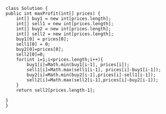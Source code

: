     class Solution {
    public int maxProfit(int[] prices) {
        int[] buy1 = new int[prices.length];
        int[] sell1 = new int[prices.length];
        int[] buy2 = new int[prices.length];
        int[] sell2 = new int[prices.length];
        buy1[0] = prices[0];
        sell1[0] = 0;
        buy2[0]=prices[0];
        sell2[0]=0;
        for(int i=1;i<prices.length;i++){
            buy1[i]=Math.min(buy1[i-1], prices[i]);
            sell1[i]=Math.max(sell1[i-1], prices[i]-buy1[i-1]);
            buy2[i]=Math.min(buy2[i-1],prices[i]-sell1[i-1]);
            sell2[i]=Math.max(sell2[i-1],prices[i]-buy2[i-1]);
        }
        return sell2[prices.length-1];

    }
    }
